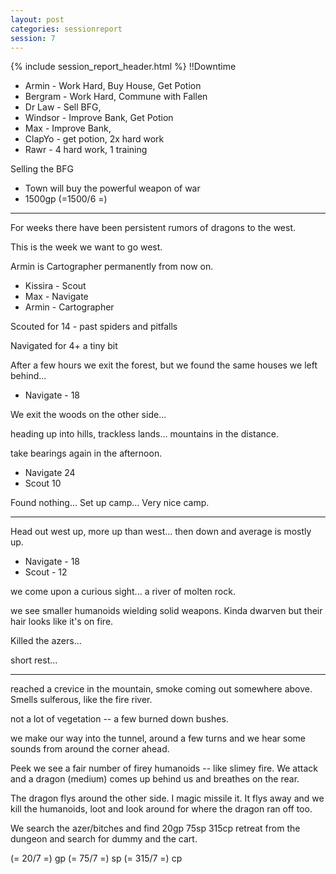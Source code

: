 ```yaml
---
layout: post
categories: sessionreport
session: 7
---
```


{% include session_report_header.html %}
!!Downtime

* Armin - Work Hard, Buy House, Get Potion
* Bergram - Work Hard, Commune with Fallen
* Dr Law - Sell BFG, 
* Windsor - Improve Bank, Get Potion
* Max - Improve Bank, 
* ClapYo - get potion, 2x hard work
* Rawr - 4 hard work, 1 training

Selling the BFG
- Town will buy the powerful weapon of war
- 1500gp (=1500/6 =)

---
For weeks there have been persistent rumors of dragons to the west.

This is the week we want to go west.

Armin is Cartographer permanently from now on.

* Kissira - Scout
* Max - Navigate
* Armin - Cartographer

Scouted for 14 - past spiders and pitfalls

Navigated for 4+ a tiny bit

After a few hours we exit the forest, but we found the same houses we left behind...

* Navigate - 18

We exit the woods on the other side... 

heading up into hills, trackless lands... mountains in the distance.

take bearings again in the afternoon.

* Navigate 24
* Scout 10

Found nothing...   Set up camp...  Very nice camp.

---
Head out west up, more up than west... then down and average is mostly up.

* Navigate - 18
* Scout - 12

we come upon a curious sight...  a river of molten rock.

we see smaller humanoids wielding solid weapons.  Kinda dwarven but their hair looks like it's on fire.

Killed the azers...

short rest...

---
reached a crevice in the mountain, smoke coming out somewhere above.   Smells sulferous, like the fire river.

not a lot of vegetation -- a few burned down bushes.

we make our way into the tunnel, around a few turns and we hear some sounds from around the corner ahead.

Peek we see a fair number of firey humanoids -- like slimey fire.    We attack and a dragon (medium) comes up behind us and breathes on the rear.

The dragon flys around the other side.  I magic missile it.   It flys away and we kill the humanoids, loot and look around for where the dragon ran off too.

We search the azer/bitches and find 20gp 75sp 315cp retreat from the dungeon and search for dummy and the cart.

(= 20/7 =) gp (= 75/7 =) sp (= 315/7 =) cp

